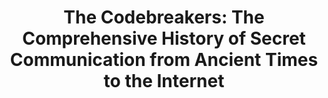 ---
layout: book
title: "The Codebreakers: The Comprehensive History of Secret Communication from Ancient Times to the Internet"
image_path: /images/books/the-codebreakers.jpg
---